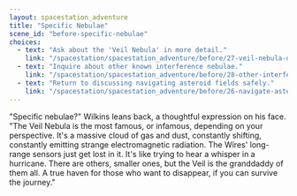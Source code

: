 ```yaml
---
layout: spacestation_adventure
title: "Specific Nebulae"
scene_id: "before-specific-nebulae"
choices:
  - text: "Ask about the 'Veil Nebula' in more detail."
    link: "/spacestation/spacestation_adventure/before/27-veil-nebula-details"
  - text: "Inquire about other known interference nebulae."
    link: "/spacestation/spacestation_adventure/before/28-other-interference-nebulae"
  - text: "Return to discussing navigating asteroid fields safely."
    link: "/spacestation/spacestation_adventure/before/26-navigate-asteroids"
---
```


"Specific nebulae?" Wilkins leans back, a thoughtful expression on his face. "The Veil Nebula is the most famous, or infamous, depending on your perspective. It's a massive cloud of gas and dust, constantly shifting, constantly emitting strange electromagnetic radiation. The Wires' long-range sensors just get lost in it. It's like trying to hear a whisper in a hurricane. There are others, smaller ones, but the Veil is the granddaddy of them all. A true haven for those who want to disappear, if you can survive the journey."
